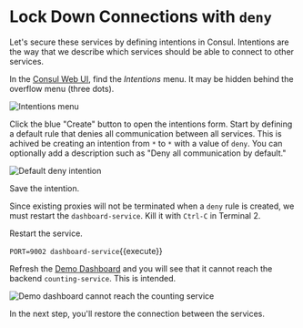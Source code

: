# Lock Down Connections with `deny`

Let's secure these services by defining intentions in Consul. Intentions are the way that we describe which services should be able to connect to other services.

In the [Consul Web UI](https://[[HOST_SUBDOMAIN]]-8500-[[KATACODA_HOST]].environments.katacoda.com/), find the _Intentions_ menu. It may be hidden behind the overflow menu (three dots).

<img src="https://s3-us-west-1.amazonaws.com/education-yh/consul-connect/images/3-1-intentions-menu.png" alt="Intentions menu" title="Intentions menu">

Click the blue "Create" button to open the intentions form. Start by defining a default rule that denies all communication between all services. This is achived be creating an intention from `*` to `*` with a value of `deny`. You can optionally add a description such as "Deny all communication by default."

<img src="https://s3-us-west-1.amazonaws.com/education-yh/consul-connect/images/3-2-deny.png" alt="Default deny intention" title="Default deny intention">

Save the intention.

Since existing proxies will not be terminated when a `deny` rule is created, we must restart the `dashboard-service`. Kill it with `Ctrl-C` in Terminal 2.

Restart the service.

`PORT=9002 dashboard-service`{{execute}}

Refresh the [Demo Dashboard](https://[[HOST_SUBDOMAIN]]-9002-[[KATACODA_HOST]].environments.katacoda.com/) and you will see that it cannot reach the backend `counting-service`. This is intended.

<img src="https://s3-us-west-1.amazonaws.com/education-yh/consul-connect/images/3-3-dashboard-unreachable.png" alt="Demo dashboard cannot reach the counting service" title="Demo dashboard cannot reach the counting service">

In the next step, you'll restore the connection between the services.
